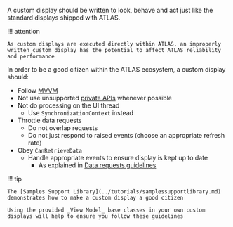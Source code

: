 A custom display should be written to look, behave and act just like the standard displays shipped with ATLAS.

!!! attention

    As custom displays are executed directly within ATLAS, an improperly written custom display has the potential to affect ATLAS reliability and performance

In order to be a good citizen within the ATLAS ecosystem, a custom display should:

- Follow [MVVM](../../overview/mvvm.md)
- Not use unsupported [private APIs](../../overview/index.md#direct-use-of-platform-and-presentation-apis) whenever possible
- Not do processing on the UI thread
    - Use `SynchronizationContext` instead
- Throttle data requests
    - Do not overlap requests
    - Do not just respond to raised events (choose an appropriate refresh rate)
- Obey `CanRetrieveData`
    - Handle appropriate events to ensure display is kept up to date
        - As explained in [Data requests guidelines](./data.md#data-request-guidelines)

!!! tip

    The [Samples Support Library](../tutorials/samplessupportlibrary.md) demonstrates how to make a custom display a good citizen

    Using the provided _View Model_ base classes in your own custom displays will help to ensure you follow these guidelines